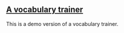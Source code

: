 ## [A vocabulary trainer](https://andreaslohbrunner.github.io/vocabulary-trainer/)

This is a demo version of a vocabulary trainer.
